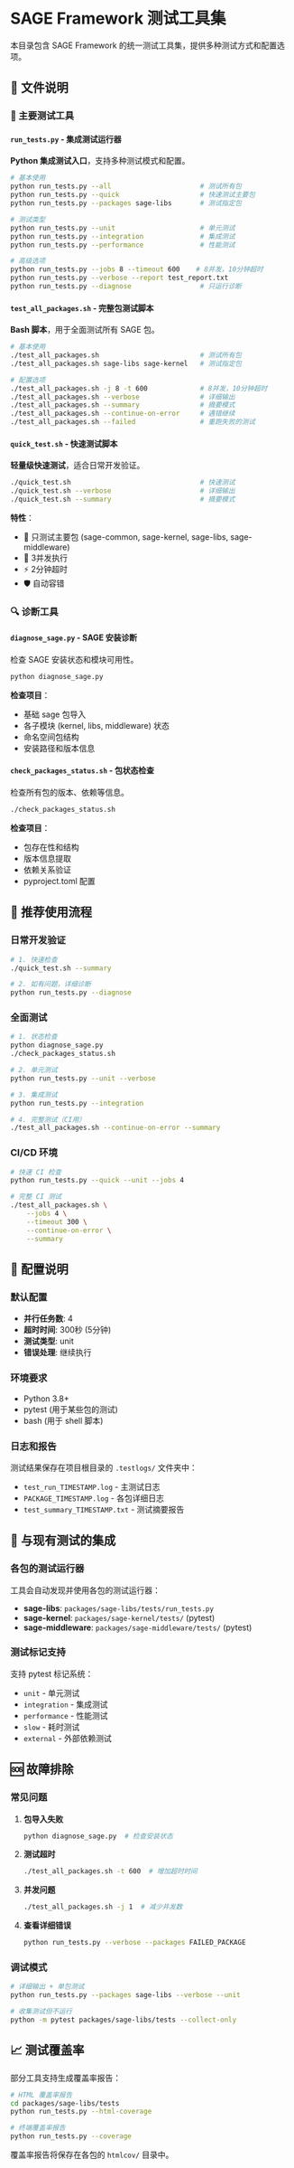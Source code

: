 # SAGE Framework 测试工具集

本目录包含 SAGE Framework 的统一测试工具集，提供多种测试方式和配置选项。

## 📁 文件说明

### 🔧 主要测试工具

#### `run_tests.py` - 集成测试运行器
**Python 集成测试入口**，支持多种测试模式和配置。

```bash
# 基本使用
python run_tests.py --all                      # 测试所有包
python run_tests.py --quick                    # 快速测试主要包
python run_tests.py --packages sage-libs       # 测试指定包

# 测试类型
python run_tests.py --unit                     # 单元测试
python run_tests.py --integration              # 集成测试
python run_tests.py --performance              # 性能测试

# 高级选项
python run_tests.py --jobs 8 --timeout 600    # 8并发，10分钟超时
python run_tests.py --verbose --report test_report.txt
python run_tests.py --diagnose                 # 只运行诊断
```

#### `test_all_packages.sh` - 完整包测试脚本
**Bash 脚本**，用于全面测试所有 SAGE 包。

```bash
# 基本使用
./test_all_packages.sh                         # 测试所有包
./test_all_packages.sh sage-libs sage-kernel   # 测试指定包

# 配置选项
./test_all_packages.sh -j 8 -t 600             # 8并发，10分钟超时
./test_all_packages.sh --verbose               # 详细输出
./test_all_packages.sh --summary               # 摘要模式
./test_all_packages.sh --continue-on-error     # 遇错继续
./test_all_packages.sh --failed                # 重跑失败的测试
```

#### `quick_test.sh` - 快速测试脚本
**轻量级快速测试**，适合日常开发验证。

```bash
./quick_test.sh                                # 快速测试
./quick_test.sh --verbose                      # 详细输出
./quick_test.sh --summary                      # 摘要模式
```

**特性**：
- 🎯 只测试主要包 (sage-common, sage-kernel, sage-libs, sage-middleware)
- 🚀 3并发执行
- ⚡ 2分钟超时
- 🛡️ 自动容错

### 🔍 诊断工具

#### `diagnose_sage.py` - SAGE 安装诊断
检查 SAGE 安装状态和模块可用性。

```bash
python diagnose_sage.py
```

**检查项目**：
- 基础 sage 包导入
- 各子模块 (kernel, libs, middleware) 状态
- 命名空间包结构
- 安装路径和版本信息

#### `check_packages_status.sh` - 包状态检查
检查所有包的版本、依赖等信息。

```bash
./check_packages_status.sh
```

**检查项目**：
- 包存在性和结构
- 版本信息提取
- 依赖关系验证
- pyproject.toml 配置

## 🚀 推荐使用流程

### 日常开发验证
```bash
# 1. 快速检查
./quick_test.sh --summary

# 2. 如有问题，详细诊断
python run_tests.py --diagnose
```

### 全面测试
```bash
# 1. 状态检查
python diagnose_sage.py
./check_packages_status.sh

# 2. 单元测试
python run_tests.py --unit --verbose

# 3. 集成测试
python run_tests.py --integration

# 4. 完整测试（CI用）
./test_all_packages.sh --continue-on-error --summary
```

### CI/CD 环境
```bash
# 快速 CI 检查
python run_tests.py --quick --unit --jobs 4

# 完整 CI 测试
./test_all_packages.sh \
    --jobs 4 \
    --timeout 300 \
    --continue-on-error \
    --summary
```

## 🔧 配置说明

### 默认配置
- **并行任务数**: 4
- **超时时间**: 300秒 (5分钟)
- **测试类型**: unit
- **错误处理**: 继续执行

### 环境要求
- Python 3.8+
- pytest (用于某些包的测试)
- bash (用于 shell 脚本)

### 日志和报告
测试结果保存在项目根目录的 `.testlogs/` 文件夹中：
- `test_run_TIMESTAMP.log` - 主测试日志
- `PACKAGE_TIMESTAMP.log` - 各包详细日志
- `test_summary_TIMESTAMP.txt` - 测试摘要报告

## 🔗 与现有测试的集成

### 各包的测试运行器
工具会自动发现并使用各包的测试运行器：

- **sage-libs**: `packages/sage-libs/tests/run_tests.py`
- **sage-kernel**: `packages/sage-kernel/tests/` (pytest)
- **sage-middleware**: `packages/sage-middleware/tests/` (pytest)

### 测试标记支持
支持 pytest 标记系统：
- `unit` - 单元测试
- `integration` - 集成测试
- `performance` - 性能测试
- `slow` - 耗时测试
- `external` - 外部依赖测试

## 🆘 故障排除

### 常见问题

1. **包导入失败**
   ```bash
   python diagnose_sage.py  # 检查安装状态
   ```

2. **测试超时**
   ```bash
   ./test_all_packages.sh -t 600  # 增加超时时间
   ```

3. **并发问题**
   ```bash
   ./test_all_packages.sh -j 1  # 减少并发数
   ```

4. **查看详细错误**
   ```bash
   python run_tests.py --verbose --packages FAILED_PACKAGE
   ```

### 调试模式
```bash
# 详细输出 + 单包测试
python run_tests.py --packages sage-libs --verbose --unit

# 收集测试但不运行
python -m pytest packages/sage-libs/tests --collect-only
```

## 📈 测试覆盖率

部分工具支持生成覆盖率报告：
```bash
# HTML 覆盖率报告
cd packages/sage-libs/tests
python run_tests.py --html-coverage

# 终端覆盖率报告
python run_tests.py --coverage
```

覆盖率报告将保存在各包的 `htmlcov/` 目录中。

